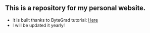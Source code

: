 ## This is a repository for my personal website.
- It is built thanks to ByteGrad tutorial: [Here](https://github.com/ByteGrad/portfolio-website)
- I will be updated it yearly!